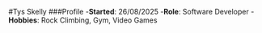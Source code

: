 #Tys Skelly
###Profile
-**Started**: 26/08/2025
-**Role**: Software Developer
-**Hobbies**: Rock Climbing, Gym, Video Games